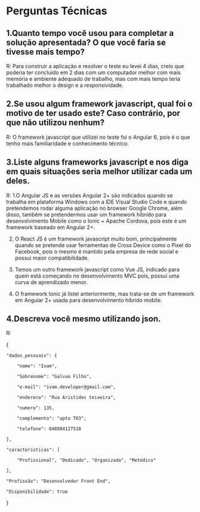 # Perguntas Técnicas

## 1.Quanto tempo você usou para completar a solução apresentada? O que você faria se tivesse mais tempo?

R: Para construir a aplicação e resolver o teste eu levei 4 dias, creio que poderia ter concluído em 2 dias com um computador melhor com mais memória e ambiente adequado de trabalho, mas com mais tempo teria trabalhado melhor o design e a responsividade.

## 2.Se usou algum framework javascript, qual foi o motivo de ter usado este? Caso contrário, por que não utilizou nenhum?

R: O framework javascript que utilizei no teste foi o Angular 6, pois é o que tenho mais familiaridade e conhecimento técnico.

## 3.Liste alguns frameworks javascript e nos diga em quais situações seria melhor utilizar cada um deles.

R: 1.O Angular JS e as versões Angular 2+ são indicados quando se trabalha em plataforma Windows com a IDE Visual Studio Code e quando pretendemos rodar alguma aplicação no browser Google Chrome, além disso, também se pretendermos usar um framework híbrido para desenvolvimento Mobile como o Ionic + Apache Cordova, pois este é um framework baseado em Angular 2+.

2. O React JS é um framework javascript muito bom, principalmente quando se pretende usar ferramentas de Cross Device como o Pixel do Facebook, pois o mesmo é mantido pela empresa de rede social e possui maior compatibilidade.

3. Temos um outro framework javascript como Vue JS, indicado para quem está começando no desenvolvimento MVC pois, possui uma curva de aprendizado menor.

4. O framework Ionic já listei anteriormente, mas trata-se de um framework em Angular 2+ usada para desenvolvimento híbrido mobile.

## 4.Descreva você mesmo utilizando json.

R: 

{

	"dados_pessoais": {
	
		"nome": "Ivam",
		
		"Sobrenome": "Galvao Filho",
		
		"e-mail": "ivam.developer@gmail.com",
		
		"endereco": "Rua Aristides teixeira",
		
		"numero": 135,
		
		"complemento": "apto T03",
		
		"telefone": 048984127518
		
	},
	
	"caracteristicas": [
	
		"Profissional", "Dedicado", "Organizado", "Metódico"
		
	],
	
	"Profissão": "Desenvolvedor Front End",
	
	"Disponibilidade": true
	
}
